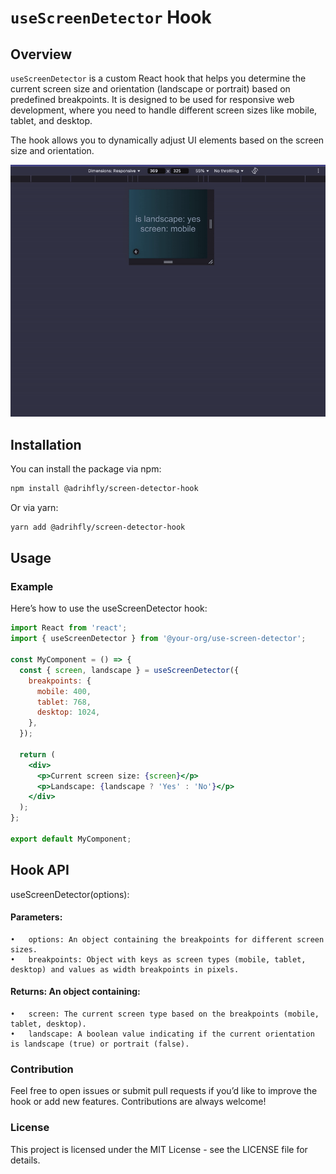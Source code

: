 # `useScreenDetector` Hook

## Overview

`useScreenDetector` is a custom React hook that helps you determine the current screen size and orientation (landscape or portrait) based on predefined breakpoints. It is designed to be used for responsive web development, where you need to handle different screen sizes like mobile, tablet, and desktop.

The hook allows you to dynamically adjust UI elements based on the screen size and orientation.

![example](./demo.gif)

## Installation

You can install the package via npm:

```bash
npm install @adrihfly/screen-detector-hook
```

Or via yarn:

```bash
yarn add @adrihfly/screen-detector-hook
```

## Usage

### Example

Here’s how to use the useScreenDetector hook:

```jsx
import React from 'react';
import { useScreenDetector } from '@your-org/use-screen-detector';

const MyComponent = () => {
  const { screen, landscape } = useScreenDetector({
    breakpoints: {
      mobile: 400,
      tablet: 768,
      desktop: 1024,
    },
  });

  return (
    <div>
      <p>Current screen size: {screen}</p>
      <p>Landscape: {landscape ? 'Yes' : 'No'}</p>
    </div>
  );
};

export default MyComponent;
```

## Hook API

useScreenDetector(options):

#### Parameters:

	•	options: An object containing the breakpoints for different screen sizes.
	•	breakpoints: Object with keys as screen types (mobile, tablet, desktop) and values as width breakpoints in pixels.

#### Returns: An object containing:

	•	screen: The current screen type based on the breakpoints (mobile, tablet, desktop).
	•	landscape: A boolean value indicating if the current orientation is landscape (true) or portrait (false).


### Contribution

Feel free to open issues or submit pull requests if you’d like to improve the hook or add new features. Contributions are always welcome!


### License

This project is licensed under the MIT License - see the LICENSE file for details.

